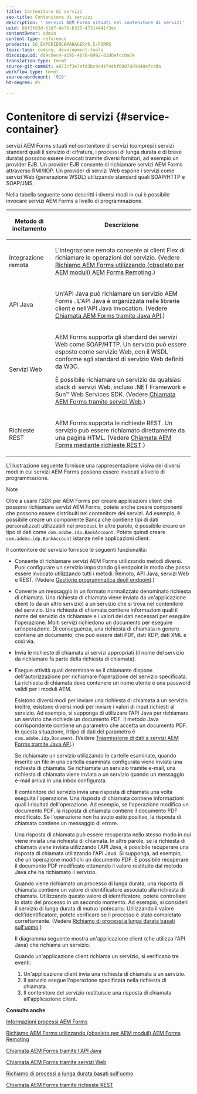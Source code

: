 ```yaml
---
title: Contenitore di servizi
seo-title: Contenitore di servizi
description: ' servizi AEM Forms situati nel contenitore di servizi'
uuid: 89f2fd3d-63d7-4b70-b335-47314441f3ec
contentOwner: admin
content-type: reference
products: SG_EXPERIENCEMANAGER/6.5/FORMS
topic-tags: coding, development-tools
discoiquuid: dd9c0ec4-a195-4b78-8992-81d0efcc0a7e
translation-type: tm+mt
source-git-commit: a873cf3e7efd3bc9cd4744bf09078d9040efcdda
workflow-type: tm+mt
source-wordcount: '915'
ht-degree: 0%

---
```



# Contenitore di servizi {#service-container}

 servizi AEM Forms situati nel contenitore di servizi (compresi i servizi standard quali il servizio di cifratura, i processi di lunga durata e di breve durata) possono essere invocati tramite diversi fornitori, ad esempio un provider EJB. Un provider EJB consente di richiamare  servizi AEM Forms attraverso RMI/IIOP. Un provider di servizi Web espone i servizi come servizi Web (generazione WSDL) utilizzando standard quali SOAP/HTTP e SOAP/JMS.

Nella tabella seguente sono descritti i diversi modi in cui è possibile invocare  servizi AEM Forms a livello di programmazione.

<table>
 <thead>
  <tr>
   <th><p>Metodo di incitamento</p></th>
   <th><p>Descrizione</p></th>
  </tr>
 </thead>
 <tbody>
  <tr>
   <td><p>Integrazione remota</p></td>
   <td><p>L'integrazione remota consente ai client Flex di richiamare le operazioni del servizio. (Vedere <a href="/help/forms/developing/invoking-aem-forms-using-remoting.md#invoking-aem-forms-using-remoting">Richiamo  AEM Forms utilizzando (obsoleto per AEM moduli)  AEM Forms Remoting</a>.)</p></td>
  </tr>
  <tr>
   <td><p>API Java</p></td>
   <td><p>Un'API Java può richiamare un servizio AEM Forms . L'API Java è organizzata nelle librerie client e nell'API Java Invocation. (Vedere <a href="/help/forms/developing/invoking-aem-forms-using-java.md#invoking-aem-forms-using-the-java-api">Chiamata  AEM Forms tramite Java API</a>.)</p></td>
  </tr>
  <tr>
   <td><p>Servizi Web</p></td>
   <td><p> AEM Forms supporta gli standard dei servizi Web come SOAP/HTTP. Un servizio può essere esposto come servizio Web, con il WSDL conforme agli standard di servizio Web definiti da W3C.</p><p>È possibile richiamare un servizio da qualsiasi stack di servizi Web, incluso .NET Framework e Sun™ Web Services SDK. (Vedere <a href="/help/forms/developing/invoking-aem-forms-using-web.md#invoking-aem-forms-using-web-services">Chiamata  AEM Forms tramite servizi Web</a>.)</p></td>
  </tr>
  <tr>
   <td><p>Richieste REST</p></td>
   <td><p> AEM Forms supporta le richieste REST. Un servizio può essere richiamato direttamente da una pagina HTML. (Vedere <a href="/help/forms/developing/invoking-aem-forms-using-rest.md#invoking-aem-forms-using-rest-requests">Chiamata  AEM Forms mediante richieste REST</a>.)</p></td>
  </tr>
 </tbody>
</table>

L&#39;illustrazione seguente fornisce una rappresentazione visiva dei diversi modi in cui  servizi AEM Forms possono essere invocati a livello di programmazione.

>[!NOTE]
>
>Oltre a usare l’SDK per AEM Forms  per creare applicazioni client che possono richiamare  servizi AEM Forms, potete anche creare componenti che possono essere distribuiti nel contenitore dei servizi. Ad esempio, è possibile creare un componente Banca che contiene tipi di dati personalizzati utilizzabili nei processi. In altre parole, è possibile creare un tipo di dati come `com.adobe.idp.BankAccount`. Potete quindi creare `com.adobe.idp.BankAccount` istanze nelle applicazioni client.

Il contenitore del servizio fornisce le seguenti funzionalità:

* Consente di richiamare  servizi AEM Forms utilizzando metodi diversi. Puoi configurare un servizio impostando gli endpoint in modo che possa essere invocato utilizzando tutti i metodi: Remoto, API Java, servizi Web e REST. (Vedere [Gestione programmatica degli endpoint](/help/forms/developing/programmatically-endpoints.md#programmatically-managing-endpoints).)
* Converte un messaggio in un formato normalizzato denominato richiesta di chiamata. Una richiesta di chiamata viene inviata da un&#39;applicazione client (o da un altro servizio) a un servizio che si trova nel contenitore del servizio. Una richiesta di chiamata contiene informazioni quali il nome del servizio da richiamare e i valori dei dati necessari per eseguire l&#39;operazione. Molti servizi richiedono un documento per eseguire un&#39;operazione. Di conseguenza, una richiesta di chiamata in genere contiene un documento, che può essere dati PDF, dati XDP, dati XML e così via.
* Invia le richieste di chiamata ai servizi appropriati (il nome del servizio da richiamare fa parte della richiesta di chiamata).
* Esegue attività quali determinare se il chiamante dispone dell&#39;autorizzazione per richiamare l&#39;operazione del servizio specificata. La richiesta di chiamata deve contenere un nome utente e una password validi per i moduli AEM.

   Esistono diversi modi per inviare una richiesta di chiamata a un servizio. Inoltre, esistono diversi modi per inviare i valori di input richiesti al servizio. Ad esempio, si supponga di utilizzare l&#39;API Java per richiamare un servizio che richiede un documento PDF. Il metodo Java corrispondente contiene un parametro che accetta un documento PDF. In questa situazione, il tipo di dati del parametro è `com.adobe.idp.Document`. (Vedere [Trasmissione di dati a  servizi AEM Forms tramite Java API](/help/forms/developing/invoking-aem-forms-using-java.md#passing-data-to-aem-forms-services-using-the-java-api).)

   Se richiamate un servizio utilizzando le cartelle esaminate, quando inserite un file in una cartella esaminata configurata viene inviata una richiesta di chiamata. Se richiamate un servizio tramite e-mail, una richiesta di chiamata viene inviata a un servizio quando un messaggio e-mail arriva in una inbox configurata.

   Il contenitore del servizio invia una risposta di chiamata una volta eseguita l&#39;operazione. Una risposta di chiamata contiene informazioni quali i risultati dell&#39;operazione. Ad esempio, se l&#39;operazione modifica un documento PDF, la risposta di chiamata contiene il documento PDF modificato. Se l&#39;operazione non ha avuto esito positivo, la risposta di chiamata contiene un messaggio di errore.

   Una risposta di chiamata può essere recuperata nello stesso modo in cui viene inviata una richiesta di chiamata. In altre parole, se la richiesta di chiamata viene inviata utilizzando l&#39;API Java, è possibile recuperare una risposta di chiamata utilizzando l&#39;API Java. Si supponga, ad esempio, che un&#39;operazione modifichi un documento PDF. È possibile recuperare il documento PDF modificato ottenendo il valore restituito dal metodo Java che ha richiamato il servizio.

   Quando viene richiamato un processo di lunga durata, una risposta di chiamata contiene un valore di identificatore associato alla richiesta di chiamata. Utilizzando questo valore di identificatore, potete controllare lo stato del processo in un secondo momento. Ad esempio, si consideri il servizio di lunga durata di mutuo ipotecario. Utilizzando il valore dell&#39;identificatore, potete verificare se il processo è stato completato correttamente. (Vedere [Richiamo di processi a lunga durata basati sull&#39;uomo](/help/forms/developing/invoking-human-centric-long-lived.md#invoking-human-centric-long-lived-processes).)

   Il diagramma seguente mostra un&#39;applicazione client (che utilizza l&#39;API Java) che richiama un servizio.

   Quando un&#39;applicazione client richiama un servizio, si verificano tre eventi:

   1. Un&#39;applicazione client invia una richiesta di chiamata a un servizio.
   1. Il servizio esegue l&#39;operazione specificata nella richiesta di chiamata.
   1. Il contenitore del servizio restituisce una risposta di chiamata all&#39;applicazione client.

**Consulta anche**

[Informazioni  processi AEM Forms](/help/forms/developing/aem-forms-processes.md#understanding-aem-forms-processes)

[Richiamo  AEM Forms utilizzando (obsoleto per AEM moduli)  AEM Forms Remoting](/help/forms/developing/invoking-aem-forms-using-remoting.md#invoking-aem-forms-using-remoting)

[Chiamata  AEM Forms tramite l&#39;API Java](/help/forms/developing/invoking-aem-forms-using-java.md#invoking-aem-forms-using-the-java-api)

[Chiamata  AEM Forms tramite servizi Web](/help/forms/developing/invoking-aem-forms-using-web.md#invoking-aem-forms-using-web-services)

[Richiamo di processi a lunga durata basati sull&#39;uomo](/help/forms/developing/invoking-human-centric-long-lived.md#invoking-human-centric-long-lived-processes)

[Chiamata  AEM Forms tramite richieste REST](/help/forms/developing/invoking-aem-forms-using-rest.md#invoking-aem-forms-using-rest-requests)
